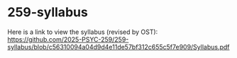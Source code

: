 # 259-syllabus

Here is a link to view the syllabus (revised by OST): https://github.com/2025-PSYC-259/259-syllabus/blob/c56310094a04d9d4e11de57bf312c655c5f7e909/Syllabus.pdf
